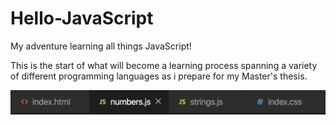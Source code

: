 # Hello-JavaScript
My adventure learning all things JavaScript!

This is the start of what will become a learning process spanning a variety of different programming languages as i prepare for my Master's thesis. 


<img src="images/readme_images/JS_screenshot1.png">
